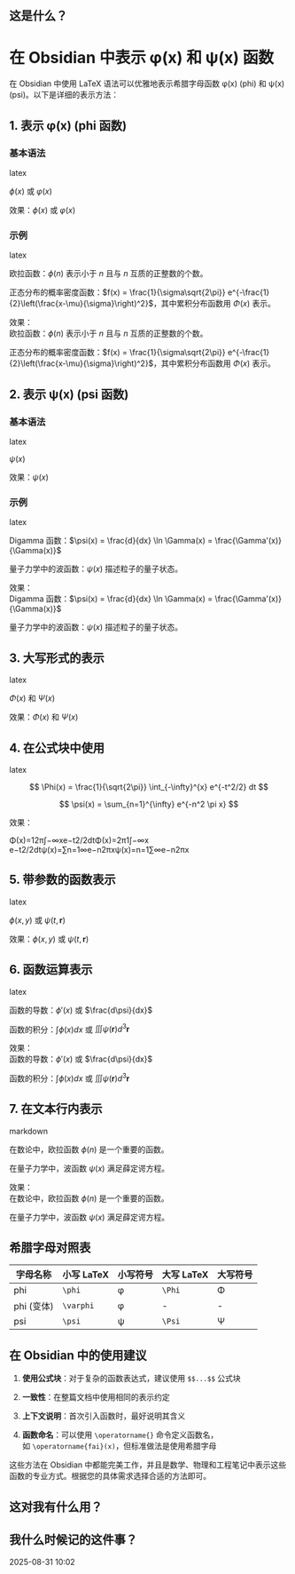 ## 这是什么？
# 在 Obsidian 中表示 φ(x) 和 ψ(x) 函数

在 Obsidian 中使用 LaTeX 语法可以优雅地表示希腊字母函数 φ(x) (phi) 和 ψ(x) (psi)。以下是详细的表示方法：

## 1. 表示 φ(x) (phi 函数)

### 基本语法

latex

$\phi(x)$ 或 $\varphi(x)$

效果：$\phi(x)$ 或 $\varphi(x)$

### 示例

latex

欧拉函数：$\phi(n)$ 表示小于 $n$ 且与 $n$ 互质的正整数的个数。

正态分布的概率密度函数：$f(x) = \frac{1}{\sigma\sqrt{2\pi}} e^{-\frac{1}{2}\left(\frac{x-\mu}{\sigma}\right)^2}$，其中累积分布函数用 $\Phi(x)$ 表示。

效果：  
欧拉函数：$\phi(n)$ 表示小于 $n$ 且与 $n$ 互质的正整数的个数。

正态分布的概率密度函数：$f(x) = \frac{1}{\sigma\sqrt{2\pi}} e^{-\frac{1}{2}\left(\frac{x-\mu}{\sigma}\right)^2}$，其中累积分布函数用 $\Phi(x)$ 表示。

## 2. 表示 ψ(x) (psi 函数)

### 基本语法

latex

$\psi(x)$

效果：$\psi(x)$

### 示例

latex

Digamma 函数：$\psi(x) = \frac{d}{dx} \ln \Gamma(x) = \frac{\Gamma'(x)}{\Gamma(x)}$

量子力学中的波函数：$\psi(x)$ 描述粒子的量子状态。

效果：  
Digamma 函数：$\psi(x) = \frac{d}{dx} \ln \Gamma(x) = \frac{\Gamma'(x)}{\Gamma(x)}$

量子力学中的波函数：$\psi(x)$ 描述粒子的量子状态。

## 3. 大写形式的表示

latex

$\Phi(x)$ 和 $\Psi(x)$

效果：$\Phi(x)$ 和 $\Psi(x)$

## 4. 在公式块中使用

latex

$$
\Phi(x) = \frac{1}{\sqrt{2\pi}} \int_{-\infty}^{x} e^{-t^2/2} dt
$$

$$
\psi(x) = \sum_{n=1}^{\infty} e^{-n^2 \pi x}
$$

效果：

Φ(x)=12π∫−∞xe−t2/2dtΦ(x)=2π​1​∫−∞x​e−t2/2dtψ(x)=∑n=1∞e−n2πxψ(x)=n=1∑∞​e−n2πx

## 5. 带参数的函数表示

latex

$\phi(x, y)$ 或 $\psi(t, \mathbf{r})$

效果：$\phi(x, y)$ 或 $\psi(t, \mathbf{r})$

## 6. 函数运算表示

latex

函数的导数：$\phi'(x)$ 或 $\frac{d\psi}{dx}$

函数的积分：$\int \phi(x) dx$ 或 $\iiint \psi(\mathbf{r}) d^3\mathbf{r}$

效果：  
函数的导数：$\phi'(x)$ 或 $\frac{d\psi}{dx}$

函数的积分：$\int \phi(x) dx$ 或 $\iiint \psi(\mathbf{r}) d^3\mathbf{r}$

## 7. 在文本行内表示

markdown

在数论中，欧拉函数 $\phi(n)$ 是一个重要的函数。

在量子力学中，波函数 $\psi(x)$ 满足薛定谔方程。

效果：  
在数论中，欧拉函数 $\phi(n)$ 是一个重要的函数。

在量子力学中，波函数 $\psi(x)$ 满足薛定谔方程。

## 希腊字母对照表

|字母名称|小写 LaTeX|小写符号|大写 LaTeX|大写符号|
|---|---|---|---|---|
|phi|`\phi`|φ|`\Phi`|Φ|
|phi (变体)|`\varphi`|φ|-|-|
|psi|`\psi`|ψ|`\Psi`|Ψ|

## 在 Obsidian 中的使用建议

1. **使用公式块**：对于复杂的函数表达式，建议使用 `$$...$$` 公式块
    
2. **一致性**：在整篇文档中使用相同的表示约定
    
3. **上下文说明**：首次引入函数时，最好说明其含义
    
4. **函数命名**：可以使用 `\operatorname{}` 命令定义函数名，如 `\operatorname{fai}(x)`，但标准做法是使用希腊字母
    

这些方法在 Obsidian 中都能完美工作，并且是数学、物理和工程笔记中表示这些函数的专业方式。根据您的具体需求选择合适的方法即可。

## 这对我有什么用？

## 我什么时候记的这件事？

2025-08-31 10:02

